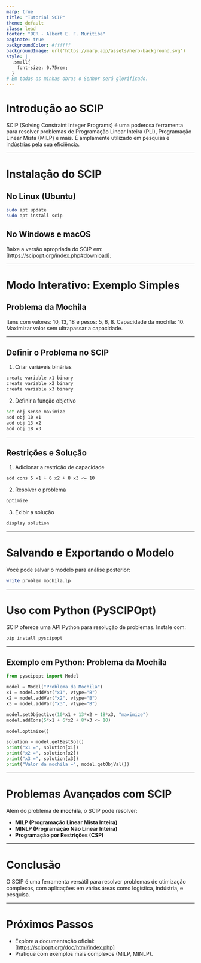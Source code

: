 ```yaml
---
marp: true
title: "Tutorial SCIP"
theme: default
class: lead
footer: "OCR - Albert E. F. Muritiba"
paginate: true
backgroundColor: #ffffff
backgroundImage: url('https://marp.app/assets/hero-background.svg')
style: |
  .small{
    font-size: 0.75rem;
  }
# Em todas as minhas obras o Senhor será glorificado.	
---
```


# Introdução ao SCIP

SCIP (Solving Constraint Integer Programs) é uma poderosa ferramenta para resolver problemas de Programação Linear Inteira (PLI), Programação Linear Mista (MILP) e mais. É amplamente utilizado em pesquisa e indústrias pela sua eficiência.

---

# Instalação do SCIP

## No Linux (Ubuntu)
```bash
sudo apt update
sudo apt install scip
```

## No Windows e macOS
Baixe a versão apropriada do SCIP em: [https://scipopt.org/index.php#download].

---

# Modo Interativo: Exemplo Simples

## Problema da Mochila
Itens com valores: 10, 13, 18 e pesos: 5, 6, 8. Capacidade da mochila: 10.
Maximizar valor sem ultrapassar a capacidade.

---

## Definir o Problema no SCIP

1. Criar variáveis binárias
```bash
create variable x1 binary
create variable x2 binary
create variable x3 binary
```

2. Definir a função objetivo
```bash
set obj sense maximize
add obj 10 x1
add obj 13 x2
add obj 18 x3
```

---

## Restrições e Solução

1. Adicionar a restrição de capacidade
```bash
add cons 5 x1 + 6 x2 + 8 x3 <= 10
```

2. Resolver o problema
```bash
optimize
```

3. Exibir a solução
```bash
display solution
```

---

# Salvando e Exportando o Modelo

Você pode salvar o modelo para análise posterior:
```bash
write problem mochila.lp
```

---

# Uso com Python (PySCIPOpt)

SCIP oferece uma API Python para resolução de problemas. Instale com:
```bash
pip install pyscipopt
```

---

## Exemplo em Python: Problema da Mochila
```python
from pyscipopt import Model

model = Model("Problema da Mochila")
x1 = model.addVar("x1", vtype="B")
x2 = model.addVar("x2", vtype="B")
x3 = model.addVar("x3", vtype="B")

model.setObjective(10*x1 + 13*x2 + 18*x3, "maximize")
model.addCons(5*x1 + 6*x2 + 8*x3 <= 10)

model.optimize()

solution = model.getBestSol()
print("x1 =", solution[x1])
print("x2 =", solution[x2])
print("x3 =", solution[x3])
print("Valor da mochila =", model.getObjVal())
```

---

# Problemas Avançados com SCIP

Além do problema de **mochila**, o SCIP pode resolver:

- **MILP (Programação Linear Mista Inteira)**
- **MINLP (Programação Não Linear Inteira)**
- **Programação por Restrições (CSP)**

---

# Conclusão

O SCIP é uma ferramenta versátil para resolver problemas de otimização complexos, com aplicações em várias áreas como logística, indústria, e pesquisa.

---

# Próximos Passos
- Explore a documentação oficial: [https://scipopt.org/doc/html/index.php]
- Pratique com exemplos mais complexos (MILP, MINLP).

